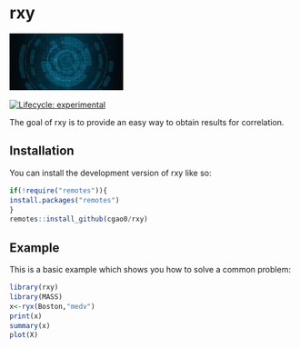 # rxy

<img src="image.jpg" width="200"/>

<!-- badges: start -->

[![Lifecycle: experimental](https://img.shields.io/badge/lifecycle-experimental-orange.svg)](https://lifecycle.r-lib.org/articles/stages.html#experimental)

<!-- badges: end -->

The goal of rxy is to provide an easy way to obtain results for correlation.

## Installation

You can install the development version of rxy like so:

``` r
if(!require("remotes")){
install.packages("remotes")
}
remotes::install_github(cgao0/rxy)
```

## Example

This is a basic example which shows you how to solve a common problem:

``` r
library(rxy)
library(MASS)
x<-ryx(Boston,"medv")
print(x)
summary(x)
plot(X)
```
